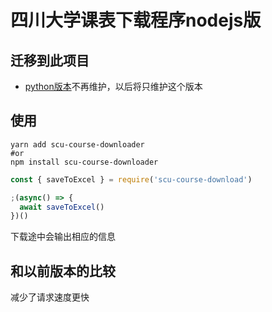 # 四川大学课表下载程序nodejs版
## 迁移到此项目
- [python版本](https://github.com/2239559319/courseDownload)不再维护，以后将只维护这个版本
## 使用
```shell
yarn add scu-course-downloader
#or
npm install scu-course-downloader
```
```javascript
const { saveToExcel } = require('scu-course-download')

;(async() => {
  await saveToExcel()
})()
```
下载途中会输出相应的信息
## 和以前版本的比较
减少了请求速度更快